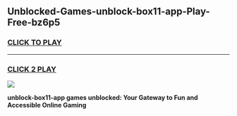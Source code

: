 
## Unblocked-Games-unblock-box11-app-Play-Free-bz6p5
<h3>
<a href="https://premium76.site?title=unblock-box11-app&ref=18A1">CLICK TO PLAY</a></h3>
<hr>

<h3>
<a href="https://premium76.site?title=unblock-box11-app&ref=18A1">CLICK 2 PLAY</a>
  
</h3>

<a href="https://premium76.site?title=unblock-box11-app&ref=18A1"><img src="https://clearcache.store/games.png"></a>


**unblock-box11-app games unblocked: Your Gateway to Fun and Accessible Online Gaming**
